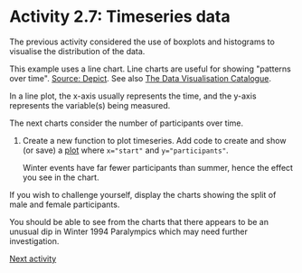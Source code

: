 # Activity 2.7: Timeseries data

The previous activity considered the use of boxplots and histograms to visualise the distribution of the data.

This example uses a line chart. Line charts are useful for showing "patterns over
time". [Source: Depict](https://depictdatastudio.com/charts/line/). See
also [The Data Visualisation Catalogue](https://datavizcatalogue.com/methods/line_graph.html).

In a line plot, the x-axis usually represents the time, and the y-axis represents the variable(s) being measured.

The next charts consider the number of participants over time.

1. Create a new function to plot timeseries. Add code to create and show (or save)
   a [plot](https://pandas.pydata.org/docs/reference/api/pandas.DataFrame.plot.html) where `x="start"`
   and `y="participants"`.

   Winter events have far fewer participants than summer, hence the effect you see in the chart.

If you wish to challenge yourself, display the charts showing the split of male and female participants.

You should be able to see from the charts that there appears to be an unusual dip in Winter 1994 Paralympics which may
need further investigation.

[Next activity](2-08-categorical-data.md)